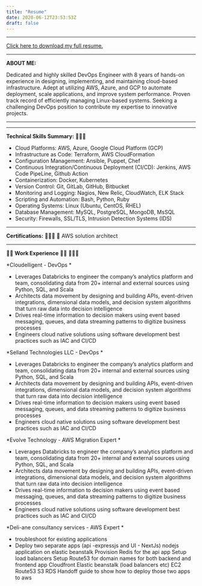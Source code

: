 ```yaml
---
title: "Resume"
date: 2020-06-12T23:53:53Z
draft: false
---
```


***
[Click here to download my full resume.](/img/resume.pdf)

***
**ABOUT ME:**

Dedicated and highly skilled DevOps Engineer with 8 years of hands-on experience in designing, implementing, and maintaining cloud-based infrastructure. Adept at utilizing AWS, Azure, and GCP to automate deployment, scale applications, and improve system performance. Proven track record of efficiently managing Linux-based systems. Seeking a challenging DevOps position to contribute my expertise to innovative projects.
***

***
**Technical Skills Summary:** 👩🏾‍🔧

- Cloud Platforms: AWS, Azure, Google Cloud Platform (GCP)
- Infrastructure as Code: Terraform, AWS CloudFormation
- Configuration Management: Ansible, Puppet, Chef
- Continuous Integration/Continuous Deployment (CI/CD): Jenkins, AWS Code PipeLine, Github Action
- Containerization: Docker, Kubernetes
- Version Control: Git, GitLab, GitHub, Bitbucket
- Monitoring and Logging: Nagios, New Relic, CloudWatch, ELK Stack
- Scripting and Automation: Bash, Python, Ruby
- Operating Systems: Linux (Ubuntu, CentOS, RHEL)
- Database Management: MySQL, PostgreSQL, MongoDB, MsSQL
- Security: Firewalls, SSL/TLS, Intrusion Detection Systems (IDS)




***
**Certifications:** 👨🏻‍🎓 🥇
AWS solution architect

***

 👷🏼 **Work Experience**  👨‍🔧 👨🏽‍💼

*Cloudelligent - DevOps *

* Leverages Databricks to engineer the company’s analytics platform and team, consolidating data from 20+ internal and external sources using Python, SQL, and Scala
* Architects data movement by designing and building APIs, event-driven integrations, dimensional data models, and decision system algorithms that turn raw data into decision intelligence
* Drives real-time information to decision makers using event based messaging, queues, and data streaming patterns to digitize business processes
* Engineers cloud native solutions using software development best practices such as IAC and CI/CD

*Selland Technologies LLC - DevOps *

* Leverages Databricks to engineer the company’s analytics platform and team, consolidating data from 20+ internal and external sources using Python, SQL, and Scala
* Architects data movement by designing and building APIs, event-driven integrations, dimensional data models, and decision system algorithms that turn raw data into decision intelligence
* Drives real-time information to decision makers using event based messaging, queues, and data streaming patterns to digitize business processes
* Engineers cloud native solutions using software development best practices such as IAC and CI/CD

*Evolve Technology - AWS Migration Expert *

* Leverages Databricks to engineer the company’s analytics platform and team, consolidating data from 20+ internal and external sources using Python, SQL, and Scala
* Architects data movement by designing and building APIs, event-driven integrations, dimensional data models, and decision system algorithms that turn raw data into decision intelligence
* Drives real-time information to decision makers using event based messaging, queues, and data streaming patterns to digitize business processes
* Engineers cloud native solutions using software development best practices such as IAC and CI/CD

*Deli-ane consultancy services - AWS Expert *

* troubleshoot for existing applications
* Deploy two separate apps (api -expressjs and UI - NextJs) nodejs application on elastic beanstalk Provision Redis for the api app Setup load balancers Setup Route53 for domain names for both backend and frontend app Cloudfront Elastic beanstalk (load balancers etc) EC2 Route53 S3 RDS Handoff guide to show how to deploy those two apps to aws
